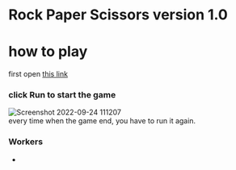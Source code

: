 # Rock Paper Scissors version 1.0

# how to play
first open <a href="https://replit.com/@PlayerDMGAMING/Rock-Paper-Scissors-version-10#main.py">this link<a/>

### click Run to start the game
![Screenshot 2022-09-24 111207](https://user-images.githubusercontent.com/112943652/192088100-dda80c39-4487-4058-b60a-49c870de33db.png)
<br>
every time when the game end, you have to run it again.

### Workers
<ul>
   <li>
   <a href="https://github/MitkoVtori > Dimitar Dimitrov </a>
   </li>
</ul>
<br>
<br>
SoftUni: https://softuni.bg
